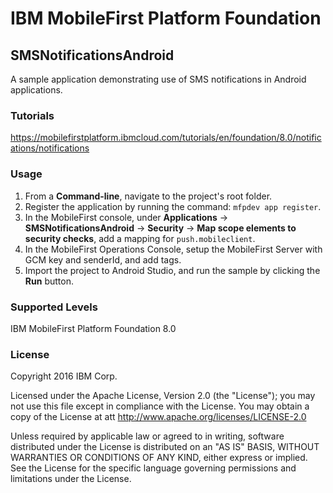 IBM MobileFirst Platform Foundation
===
## SMSNotificationsAndroid
A sample application demonstrating use of SMS notifications in Android applications.

### Tutorials
https://mobilefirstplatform.ibmcloud.com/tutorials/en/foundation/8.0/notifications/notifications

### Usage

1. From a **Command-line**, navigate to the project's root folder.
2. Register the application by running the command: `mfpdev app register`.
3. In the MobileFirst console, under **Applications** → **SMSNotificationsAndroid** → **Security** → **Map scope elements to security checks**, add a mapping for `push.mobileclient`.
4. In the MobileFirst Operations Console, setup the MobileFirst Server with GCM key and senderId, and add tags.
5. Import the project to Android Studio, and run the sample by clicking the **Run** button.

### Supported Levels
IBM MobileFirst Platform Foundation 8.0

### License
Copyright 2016 IBM Corp.

Licensed under the Apache License, Version 2.0 (the "License");
you may not use this file except in compliance with the License.
You may obtain a copy of the License at
att
http://www.apache.org/licenses/LICENSE-2.0

Unless required by applicable law or agreed to in writing, software
distributed under the License is distributed on an "AS IS" BASIS,
WITHOUT WARRANTIES OR CONDITIONS OF ANY KIND, either express or implied.
See the License for the specific language governing permissions and
limitations under the License.
